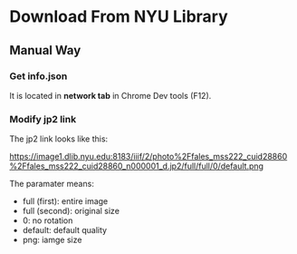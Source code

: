 # Download From NYU Library

## Manual Way

### Get info.json

It is located in **network tab** in Chrome Dev tools (F12).



### Modify jp2 link

The jp2 link looks like this:

https://image1.dlib.nyu.edu:8183/iiif/2/photo%2Ffales_mss222_cuid28860%2Ffales_mss222_cuid28860_n000001_d.jp2/full/full/0/default.png

The paramater means:

- full (first): entire image
- full (second): original size
- 0: no rotation
- default: default quality
- png: iamge size


